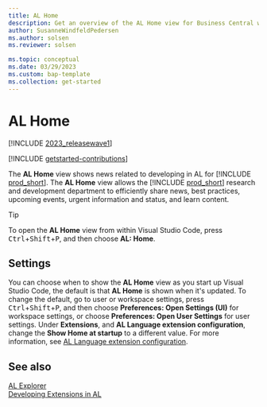 ```yaml
---
title: AL Home
description: Get an overview of the AL Home view for Business Central which shares news, best practices, events, status and learn content.  
author: SusanneWindfeldPedersen
ms.author: solsen
ms.reviewer: solsen

ms.topic: conceptual
ms.date: 03/29/2023
ms.custom: bap-template
ms.collection: get-started
---
```


# AL Home

[!INCLUDE [2023_releasewave1](../includes/2023_releasewave1.md)]

[!INCLUDE [getstarted-contributions](includes/getstarted-contributions.md)]

The **AL Home** view shows news related to developing in AL for [!INCLUDE [prod_short](includes/prod_short.md)]. The **AL Home** view allows the [!INCLUDE [prod_short](includes/prod_short.md)] research and development department to efficiently share news, best practices, upcoming events, urgent information and status, and learn content. 

> [!TIP]  
> To open the **AL Home** view from within Visual Studio Code, press <kbd>Ctrl</kbd>+<kbd>Shift</kbd>+<kbd>P</kbd>, and then choose **AL: Home**.

## Settings

You can choose when to show the **AL Home** view as you start up Visual Studio Code, the default is that **AL Home** is shown when it's updated. To change the default, go to user or workspace settings, press <kbd>Ctrl</kbd>+<kbd>Shift</kbd>+<kbd>P</kbd>, and then choose **Preferences: Open Settings (UI)** for workspace settings, or choose **Preferences: Open User Settings** for user settings. Under **Extensions**, and **AL Language extension configuration**, change the **Show Home at startup** to a different value. For more information, see [AL Language extension configuration](devenv-al-extension-configuration.md).

## See also

[AL Explorer](devenv-al-explorer.md)  
[Developing Extensions in AL](devenv-dev-overview.md)
